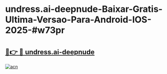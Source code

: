 # undress.ai-deepnude-Baixar-Gratis-Ultima-Versao-Para-Android-IOS-2025-#w73pr

# <h2><a href="https://ainizakaria.my?title=undress.ai-deepnude&ref=24M">🔗👉 🔴 undress.ai-deepnude</a></h2>

[![acn](https://github.com/user-attachments/assets/0f9c940e-d8b0-45ae-aac7-cd30a18b3e1c)](https://ainizakaria.my?title=undress.ai-deepnude&ref=24M)

